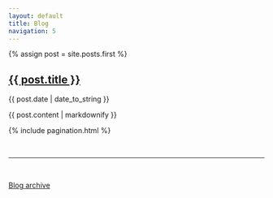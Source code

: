 ```yaml
---
layout: default
title: Blog
navigation: 5
---
```


{% assign post = site.posts.first %}

<section class="post">
  <h1><a href="{{ post.url | prepend: site.baseurl }}">{{ post.title }}</a></h1>
  <p class="post-meta">{{ post.date | date_to_string }}</p>
  {{ post.content | markdownify }}
</section>

{% include pagination.html %}


<br>
<hr>
<br>

<p><a href="{{ '/archives.html' | prepend: site.baseurl }}">Blog archive</a></p>